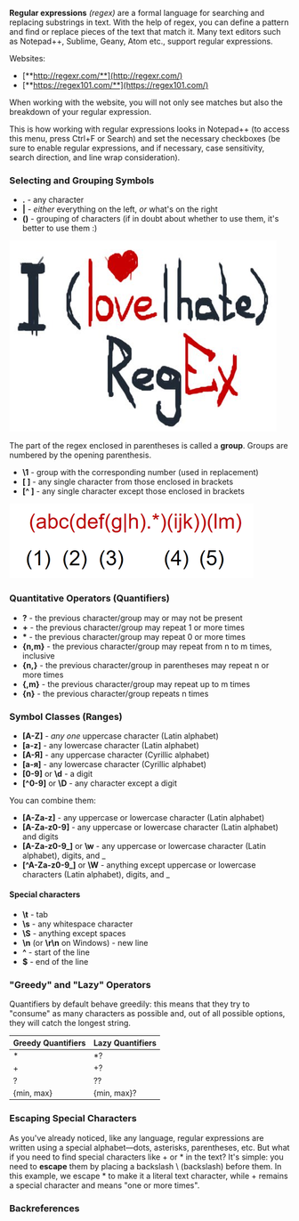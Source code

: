 **Regular expressions** _\(regex\)_ are a formal language for searching and replacing substrings in text. With the help of regex, you can define a pattern and find or replace pieces of the text that match it. Many text editors such as Notepad++, Sublime, Geany, Atom etc., support regular expressions. 

Websites:

* [**http://regexr.com/**](http://regexr.com/)
* [**https://regex101.com/**](https://regex101.com/)

When working with the website, you will not only see matches but also the breakdown of your regular expression.

This is how working with regular expressions looks in Notepad++ \(to access this menu, press Ctrl+F or Search\) and set the necessary checkboxes \(be sure to enable regular expressions, and if necessary, case sensitivity, search direction, and line wrap consideration\).

### Selecting and Grouping Symbols

* **.** - any character
* **\|** - _either_ everything on the left, _or_ what's on the right
* **\(\)** - grouping of characters \(if in doubt about whether to use them, it's better to use them :\) 

![](./img/regex1.png)

The part of the regex enclosed in parentheses is called a **group**. Groups are numbered by the opening parenthesis.

* **\1** - group with the corresponding number \(used in replacement\)
* **\[ \]** - any single character from those enclosed in brackets
* **\[^ \]** - any single character except those enclosed in brackets

![](./img/r7.png)

### Quantitative Operators (Quantifiers)

* **?** - the previous character/group may or may not be present
* **+** - the previous character/group may repeat 1 or more times
* **\*** - the previous character/group may repeat 0 or more times
* **{n,m}** - the previous character/group may repeat from n to m times, inclusive
* **{n,}** - the previous character/group in parentheses may repeat n or more times
* **{,m}** - the previous character/group may repeat up to m times
* **{n}** - the previous character/group repeats n times

### Symbol Classes (Ranges)

* **\[A-Z\]** - _any one_ uppercase character \(Latin alphabet\)
* **\[a-z\]** - any lowercase character \(Latin alphabet\)
* **\[А-Я\]** - any uppercase character \(Cyrillic alphabet\)
* **\[а-я\]** - any lowercase character \(Cyrillic alphabet\)
* **\[0-9\]** or **\d** - a digit
* **\[^0-9\]** or **\D** - any character except a digit

You can combine them:

* **\[A-Za-z\]** - any uppercase or lowercase character \(Latin alphabet\)
* **\[A-Za-z0-9\]** - any uppercase or lowercase character \(Latin alphabet\) and digits
* **\[A-Za-z0-9\_\]** or **\w** - any uppercase or lowercase character \(Latin alphabet\), digits, and _
* **\[^A-Za-z0-9\_\]** or **\W** - anything except uppercase or lowercase characters \(Latin alphabet\), digits, and _

#### Special characters

* **\t** - tab
* **\s** - any whitespace character
* **\S** - anything except spaces
* **\n** \(or **\r\n** on Windows\) - new line
* **^** - start of the line
* **$** - end of the line

### "Greedy" and "Lazy" Operators

Quantifiers by default behave greedily: this means that they try to "consume" as many characters as possible and, out of all possible options, they will catch the longest string. 

| Greedy Quantifiers   | Lazy Quantifiers   |
| :---                 | :---               |
| \*                   | \*?                |
| +                    | +?                 |
| ?                    | ??                 |
| {min, max}           | {min, max}?        |


### Escaping Special Characters

As you've already noticed, like any language, regular expressions are written using a special alphabet—dots, asterisks, parentheses, etc. But what if you need to find special characters like + or \* in the text? It's simple: you need to **escape** them by placing a backslash \ (backslash) before them. In this example, we escape \* to make it a literal text character, while + remains a special character and means "one or more times".

### Backreferences
